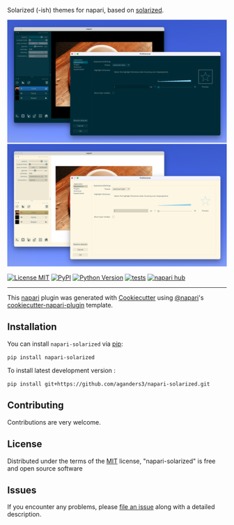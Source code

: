 
Solarized (-ish) themes for napari, based on [solarized](https://ethanschoonover.com/solarized/).

![solarized dark screenshot](https://raw.githubusercontent.com/aganders3/napari-solarized/main/screenshot_dark.png)
![solarized light screenshot](https://raw.githubusercontent.com/aganders3/napari-solarized/main/screenshot_light.png)

[![License MIT](https://img.shields.io/pypi/l/napari-solarized.svg?color=green)](https://github.com/aganders3/napari-solarized/raw/main/LICENSE)
[![PyPI](https://img.shields.io/pypi/v/napari-solarized.svg?color=green)](https://pypi.org/project/napari-solarized)
[![Python Version](https://img.shields.io/pypi/pyversions/napari-solarized.svg?color=green)](https://python.org)
[![tests](https://github.com/aganders3/napari-solarized/workflows/tests/badge.svg)](https://github.com/aganders3/napari-solarized/actions)
[![napari hub](https://img.shields.io/endpoint?url=https://api.napari-hub.org/shields/napari-solarized)](https://napari-hub.org/plugins/napari-solarized)

----------------------------------

This [napari] plugin was generated with [Cookiecutter] using [@napari]'s [cookiecutter-napari-plugin] template.

## Installation

You can install `napari-solarized` via [pip]:

    pip install napari-solarized



To install latest development version :

    pip install git+https://github.com/aganders3/napari-solarized.git


## Contributing

Contributions are very welcome.

## License

Distributed under the terms of the [MIT] license,
"napari-solarized" is free and open source software

## Issues

If you encounter any problems, please [file an issue] along with a detailed description.

[napari]: https://github.com/napari/napari
[Cookiecutter]: https://github.com/audreyr/cookiecutter
[@napari]: https://github.com/napari
[MIT]: http://opensource.org/licenses/MIT
[BSD-3]: http://opensource.org/licenses/BSD-3-Clause
[GNU GPL v3.0]: http://www.gnu.org/licenses/gpl-3.0.txt
[GNU LGPL v3.0]: http://www.gnu.org/licenses/lgpl-3.0.txt
[Apache Software License 2.0]: http://www.apache.org/licenses/LICENSE-2.0
[Mozilla Public License 2.0]: https://www.mozilla.org/media/MPL/2.0/index.txt
[cookiecutter-napari-plugin]: https://github.com/napari/cookiecutter-napari-plugin

[file an issue]: https://github.com/aganders3/napari-solarized/issues

[napari]: https://github.com/napari/napari
[tox]: https://tox.readthedocs.io/en/latest/
[pip]: https://pypi.org/project/pip/
[PyPI]: https://pypi.org/
